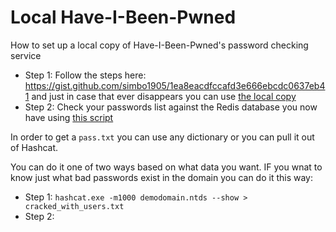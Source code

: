 # Local Have-I-Been-Pwned 
How to set up a local copy of Have-I-Been-Pwned's password checking service


- Step 1: Follow the steps here: https://gist.github.com/simbo1905/1ea8eacdfccafd3e666ebcdc0637eb41 and just in case that ever disappears you can use [the local copy](simbo1905-gist.md)
- Step 2: Check your passwords list against the Redis database you now have using [this script](check-localhibp.rb)

In order to get a `pass.txt` you can use any dictionary or you can pull it out of Hashcat.

You can do it one of two ways based on what data you want. IF you wnat to know just what bad passwords exist in the domain you can do it this way:
- Step 1: `hashcat.exe -m1000 demodomain.ntds --show > cracked_with_users.txt`
- Step 2: 


